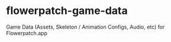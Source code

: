 # flowerpatch-game-data
Game Data (Assets, Skeleton / Animation Configs, Audio, etc) for Flowerpatch.app
